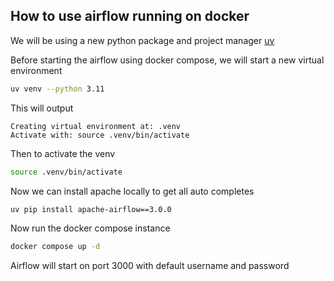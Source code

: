 ## How to use airflow running on docker

We will be using a new python package and project manager
[uv](https://docs.astral.sh/uv/)

Before starting the airflow using docker compose, we will start a new virtual environment

```bash
uv venv --python 3.11
```

This will output

```
Creating virtual environment at: .venv
Activate with: source .venv/bin/activate
```

Then to activate the venv

```bash
source .venv/bin/activate
```

Now we can install apache locally to get all auto completes

```bash
uv pip install apache-airflow==3.0.0
```

Now run the docker compose instance

```bash
docker compose up -d
```

Airflow will start on port 3000 with default username and password
